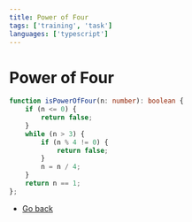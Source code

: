 ```yaml
---
title: Power of Four
tags: ['training', 'task']
languages: ['typescript']
---
```

# Power of Four

```typescript
function isPowerOfFour(n: number): boolean {
    if (n <= 0) {
        return false;
    }
    while (n > 3) {
        if (n % 4 != 0) {
            return false;
        }
        n = n / 4;
    }
    return n == 1;
};
```

* [Go back](../readme.md)
